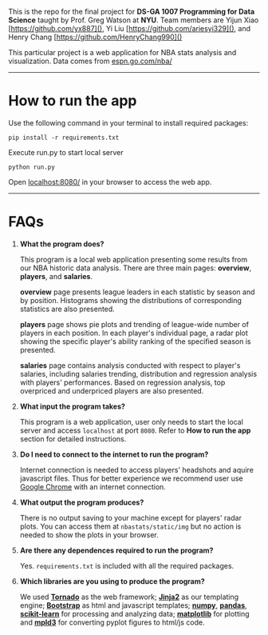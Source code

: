 This is  the repo for the final project for **DS-GA 1007 Programming for Data Science** taught by Prof. Greg Watson at **NYU**. Team members are Yijun Xiao [https://github.com/yx887](), Yi Liu [https://github.com/ariesyi329](), and Henry Chang [https://github.com/HenryChang990]()

This particular project is a web application for NBA stats analysis and visualization.
Data comes from [espn.go.com/nba/](http://espn.go.com/nba/)

---

# How to run the app

Use the following command in your terminal to install required packages:

    pip install -r requirements.txt

Execute run.py to start local server

    python run.py

Open [localhost:8080/](localhost:8080/) in your browser to access the web app.

---

# FAQs

1. **What the program does?**

    This program is a local web application presenting some results from our NBA historic data analysis. There are three main pages: **overview**, **players**, and **salaries**.
   
    **overview** page presents league leaders in each statistic by season and by position. Histograms showing the distributions of corresponding statistics are also presented.
   
    **players** page shows pie plots and trending of league-wide number of players in each position. In each player's individual page, a radar plot showing the specific player's ability ranking of the specified season is presented.
   
    **salaries** page contains analysis conducted with respect to player's salaries, including salaries trending, distribution and regression analysis with players' performances. Based on regression analysis, top overpriced and underpriced players are also presented.
   
2. **What input the program takes?**
	
    This program is a web application, user only needs to start the local server and access `localhost` at port `8080`. Refer to **How to run the app** section for detailed instructions.
	
3. **Do I need to connect to the internet to run the program?**

     Internet connection is needed to access players' headshots and aquire javascript files. Thus for better experience we recommend user use [Google Chrome](www.google.com/chrome/) with an internet connection.
	 
4. **What output the program produces?**

    There is no output saving to your machine except for players' radar plots. You can access them at `nbastats/static/img` but no action is needed to show the plots in your browser.
	
5. **Are there any dependences required to run the program?**
	
    Yes. `requirements.txt` is included with all the required packages.

6. **Which libraries are you using to produce the program?**

    We used [**Tornado**](www.tornadoweb.org/) as the web framework; [**Jinja2**](jinja.pocoo.org/) as our templating engine; [**Bootstrap**](getbootstrap.com/) as html and javascript templates; [**numpy**](www.numpy.org/), [**pandas**](pandas.pydata.org/), [**scikit-learn**](scikit-learn.org/) for processing and analyzing data; [**matplotlib**](matplotlib.org/
) for plotting and [**mpld3**](mpld3.github.io/) for converting pyplot figures to html/js code.

